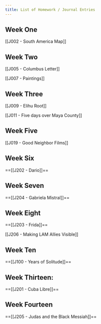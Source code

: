 ```yaml
---
title: List of Homework / Journal Entries
---
```

## Week One
[[J002 - South America Map]]

## Week Two
[[J005 - Columbus Letter]]

[[J007 - Paintings]]
## Week Three
[[J009 - Elihu Root]]

[[J011 - Five days over Maya County]]
## Week Five

[[J019 - Good Neighbor Films]]

## Week Six

==[[J202 - Dario]]==

## Week Seven

==[[J204 - Gabriela Mistral]]==
## Week Eight

==[[J203 - Frida]]==

[[J206 - Making LAM Allies Visible]]

## Week Ten

==[[J100 - Years of Solitude]]==

## Week Thirteen:

==[[J201 - Cuba Libre]]==

## Week Fourteen

==[[J205 - Judas and the Black Messiah]]==
